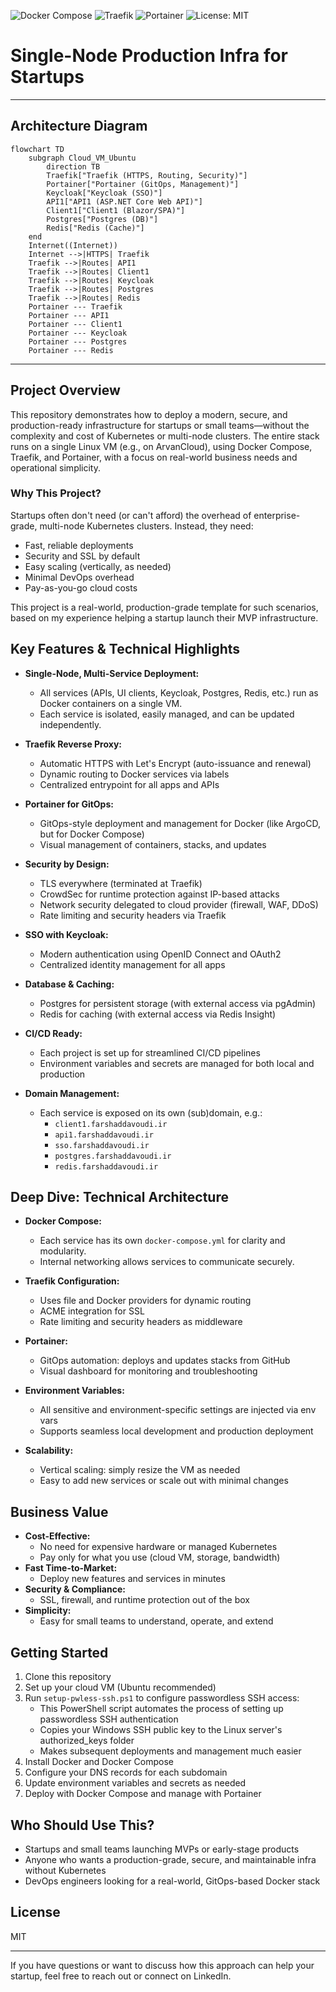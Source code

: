 ![Docker Compose](https://img.shields.io/badge/Docker--Compose-Production--Ready-blue?logo=docker)
![Traefik](https://img.shields.io/badge/Traefik-Reverse%20Proxy-0e83cd?logo=traefikproxy)
![Portainer](https://img.shields.io/badge/Portainer-GitOps%20for%20Docker-13b5ea?logo=portainer)
![License: MIT](https://img.shields.io/badge/License-MIT-yellow.svg)

# Single-Node Production Infra for Startups

---

## Architecture Diagram

```mermaid
flowchart TD
    subgraph Cloud_VM_Ubuntu
        direction TB
        Traefik["Traefik (HTTPS, Routing, Security)"]
        Portainer["Portainer (GitOps, Management)"]
        Keycloak["Keycloak (SSO)"]
        API1["API1 (ASP.NET Core Web API)"]
        Client1["Client1 (Blazor/SPA)"]
        Postgres["Postgres (DB)"]
        Redis["Redis (Cache)"]
    end
    Internet((Internet))
    Internet -->|HTTPS| Traefik
    Traefik -->|Routes| API1
    Traefik -->|Routes| Client1
    Traefik -->|Routes| Keycloak
    Traefik -->|Routes| Postgres
    Traefik -->|Routes| Redis
    Portainer --- Traefik
    Portainer --- API1
    Portainer --- Client1
    Portainer --- Keycloak
    Portainer --- Postgres
    Portainer --- Redis
```

---

## Project Overview

This repository demonstrates how to deploy a modern, secure, and production-ready infrastructure for startups or small teams—without the complexity and cost of Kubernetes or multi-node clusters. The entire stack runs on a single Linux VM (e.g., on ArvanCloud), using Docker Compose, Traefik, and Portainer, with a focus on real-world business needs and operational simplicity.

### Why This Project?

Startups often don't need (or can't afford) the overhead of enterprise-grade, multi-node Kubernetes clusters. Instead, they need:

- Fast, reliable deployments
- Security and SSL by default
- Easy scaling (vertically, as needed)
- Minimal DevOps overhead
- Pay-as-you-go cloud costs

This project is a real-world, production-grade template for such scenarios, based on my experience helping a startup launch their MVP infrastructure.

## Key Features & Technical Highlights

- **Single-Node, Multi-Service Deployment:**

  - All services (APIs, UI clients, Keycloak, Postgres, Redis, etc.) run as Docker containers on a single VM.
  - Each service is isolated, easily managed, and can be updated independently.

- **Traefik Reverse Proxy:**

  - Automatic HTTPS with Let's Encrypt (auto-issuance and renewal)
  - Dynamic routing to Docker services via labels
  - Centralized entrypoint for all apps and APIs

- **Portainer for GitOps:**

  - GitOps-style deployment and management for Docker (like ArgoCD, but for Docker Compose)
  - Visual management of containers, stacks, and updates

- **Security by Design:**

  - TLS everywhere (terminated at Traefik)
  - CrowdSec for runtime protection against IP-based attacks
  - Network security delegated to cloud provider (firewall, WAF, DDoS)
  - Rate limiting and security headers via Traefik

- **SSO with Keycloak:**

  - Modern authentication using OpenID Connect and OAuth2
  - Centralized identity management for all apps

- **Database & Caching:**

  - Postgres for persistent storage (with external access via pgAdmin)
  - Redis for caching (with external access via Redis Insight)

- **CI/CD Ready:**

  - Each project is set up for streamlined CI/CD pipelines
  - Environment variables and secrets are managed for both local and production

- **Domain Management:**
  - Each service is exposed on its own (sub)domain, e.g.:
    - `client1.farshaddavoudi.ir`
    - `api1.farshaddavoudi.ir`
    - `sso.farshaddavoudi.ir`
    - `postgres.farshaddavoudi.ir`
    - `redis.farshaddavoudi.ir`

## Deep Dive: Technical Architecture

- **Docker Compose:**

  - Each service has its own `docker-compose.yml` for clarity and modularity.
  - Internal networking allows services to communicate securely.

- **Traefik Configuration:**

  - Uses file and Docker providers for dynamic routing
  - ACME integration for SSL
  - Rate limiting and security headers as middleware

- **Portainer:**

  - GitOps automation: deploys and updates stacks from GitHub
  - Visual dashboard for monitoring and troubleshooting

- **Environment Variables:**

  - All sensitive and environment-specific settings are injected via env vars
  - Supports seamless local development and production deployment

- **Scalability:**
  - Vertical scaling: simply resize the VM as needed
  - Easy to add new services or scale out with minimal changes

## Business Value

- **Cost-Effective:**
  - No need for expensive hardware or managed Kubernetes
  - Pay only for what you use (cloud VM, storage, bandwidth)
- **Fast Time-to-Market:**
  - Deploy new features and services in minutes
- **Security & Compliance:**
  - SSL, firewall, and runtime protection out of the box
- **Simplicity:**
  - Easy for small teams to understand, operate, and extend

## Getting Started

1. Clone this repository
2. Set up your cloud VM (Ubuntu recommended)
3. Run `setup-pwless-ssh.ps1` to configure passwordless SSH access:
   - This PowerShell script automates the process of setting up passwordless SSH authentication
   - Copies your Windows SSH public key to the Linux server's authorized_keys folder
   - Makes subsequent deployments and management much easier
4. Install Docker and Docker Compose
5. Configure your DNS records for each subdomain
6. Update environment variables and secrets as needed
7. Deploy with Docker Compose and manage with Portainer

## Who Should Use This?

- Startups and small teams launching MVPs or early-stage products
- Anyone who wants a production-grade, secure, and maintainable infra without Kubernetes
- DevOps engineers looking for a real-world, GitOps-based Docker stack

## License

MIT

---

If you have questions or want to discuss how this approach can help your startup, feel free to reach out or connect on LinkedIn.
